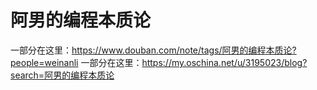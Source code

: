 # 阿男的编程本质论

一部分在这里：https://www.douban.com/note/tags/阿男的编程本质论?people=weinanli
一部分在这里：https://my.oschina.net/u/3195023/blog?search=阿男的编程本质论
